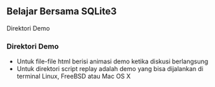  
## Belajar Bersama SQLite3
Direktori Demo

### Direktori Demo 
* Untuk file-file html berisi animasi demo ketika diskusi berlangsung
* Untuk direktori script replay adalah demo yang bisa dijalankan di terminal Linux, FreeBSD atau Mac OS X